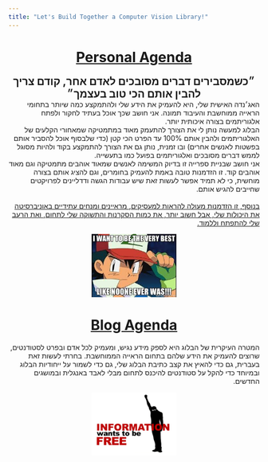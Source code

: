 ```yaml
---
title: "Let's Build Together a Computer Vision Library!"
---
```

<head>
<style>
.centerImage {
  display: block;
  margin-left: auto;
  margin-right: auto;
}
</style>
</head>


<div dir="rtl">
<h1 align="center"><b><u>Personal Agenda</u></b></h1>
<div align="center" style="font-size: 150%">
<b>
״כשמסבירים דברים מסובכים לאדם אחר, קודם צריך להבין אותם הכי טוב בעצמך״ 
</b>
</div>
האג׳נדה האישית שלי, היא להעמיק את הידע שלי ולהתמקצע כמה שיותר בתחומי הראייה ממוחשבת והעיבוד תמונה. אני חושב שכך אוכל בעתיד לחקור ולפתח אלגוריתמים בצורה איכותית יותר.
<br>
הבלוג למעשה נותן לי את הצורך להתעמק מאוד במתמטיקה שמאחורי הקלעים של האלגוריתמים ולהבין אותם 100% עד הפרט הכי קטן (כדי שלבסוף אוכל להסביר אותם בפשטות לאנשים אחרים) ובו זמנית, נותן גם את הצורך להתמקצע בקוד ולהיות מסוגל לממש דברים מסובכים ואלגוריתמים בפועל כמו בתעשייה.
<br>
אני חושב שבניית ספרייה זו בדיוק המשימה לאנשים שמאוד אוהבים מתמטיקה וגם מאוד אוהבים קוד. זו הזדמנות טובה באמת להעמיק בחומרים, וגם להציג אותם בצורה מוחשית, כי לא תמיד אפשר לעשות זאת שיש עבודות הגשה ודדליינים לפרויקטים שחייבים להגיש אותם.
<br>
<br>
<u>
בנוסף, זו הזדמנות מעולה להראות למעסיקים, מראיינים ומנחים עתידיים באוניברסיטה את היכולות שלי, אבל חשוב יותר, את כמות הסקרנות והתשוקה שלי לתחום, ואת הרעב שלי להתפתח וללמוד.
</u>
<br>

<figure>
<img src='images/theVeryBest.jpeg' style="width: 40%; height: auto;" class="centerImage"/> 
</figure>

<h1 align="center"><b><u>Blog Agenda</u></b></h1>
המטרה העיקרית של הבלוג היא לספק מידע נגיש, ומעמיק לכל אדם ובפרט לסטודנטים, שרוצים להעמיק את הידע שלהם בתחום הראייה הממוחשבת. בחרתי לעשות זאת בעברית, גם כדי להאיץ את קצב כתיבת הבלוג שלי, גם כדי לשמור על ייחודיות הבלוג ובמיוחד כדי להקל על סטודנטים להיכנס לתחום מבלי לאבד באנגלית ובמושגים החדשים.

<figure>
<img src='images/informationFree.webp' style="width: 40%; height: auto;" class="centerImage"/> 
</figure>

<br>



<br>


</div>